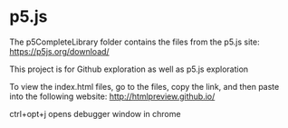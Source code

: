 # p5.js

The p5CompleteLibrary folder contains the files from the p5.js site:
https://p5js.org/download/

This project is for Github exploration as well as p5.js exploration

To view the index.html files, go to the files, copy the link, and then paste into the following website:
http://htmlpreview.github.io/

ctrl+opt+j opens debugger window in chrome
